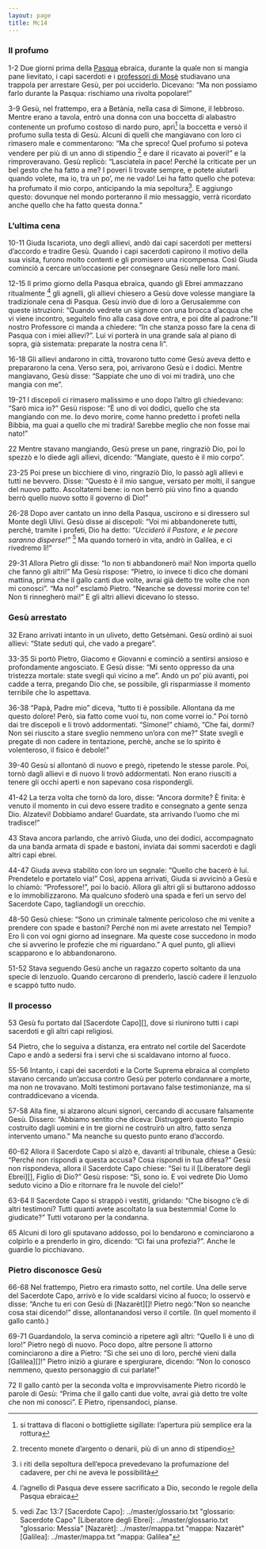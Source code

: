 ```yaml
---
layout: page
title: Mc14
---
```


### Il profumo
1-2 Due giorni prima della
[Pasqua](../master/glossario.txt "glossario: Pasqua") ebraica, durante
la quale non si mangia pane lievitato, i capi sacerdoti e i [professori
di Mosè](../master/glossario.txt "glossario: legge di Mosè") studiavano
una trappola per arrestare Gesù, per poi ucciderlo. Dicevano: “Ma non
possiamo farlo durante la Pasqua: rischiamo una rivolta popolare!”

3-9 Gesù, nel frattempo, era a Betània, nella casa di Simone, il
lebbroso. Mentre erano a tavola, entrò una donna con una boccetta di
alabastro contenente un profumo costoso di nardo puro, aprì[^20] la
boccetta e versò il profumo sulla testa di Gesù. Alcuni di quelli che
mangiavano con loro ci rimasero male e commentarono: “Ma che spreco!
Quel profumo si poteva vendere per più di un anno di stipendio [^21] e
dare il ricavato ai poveri!” e la rimproveravano. Gesù replicò:
“Lasciatela in pace! Perché la criticate per un bel gesto che ha fatto a
me? I poveri li trovate sempre, e potete aiutarli quando volete, ma io,
tra un po’, me ne vado! Lei ha fatto quello che poteva: ha profumato il
mio corpo, anticipando la mia sepoltura[^22]. E aggiungo questo:
dovunque nel mondo porteranno il mio messaggio, verrà ricordato anche
quello che ha fatto questa donna.”

### L’ultima cena
10-11 Giuda Iscariota, uno degli allievi, andò dai capi sacerdoti per
mettersi d’accordo e tradire Gesù. Quando i capi sacerdoti capirono il
motivo della sua visita, furono molto contenti e gli promisero una
ricompensa. Così Giuda cominciò a cercare un’occasione per consegnare
Gesù nelle loro mani.

12-15 Il primo giorno della Pasqua ebraica, quando gli Ebrei ammazzano
ritualmente [^23] gli agnelli, gli allievi chiesero a Gesù dove volesse
mangiare la tradizionale cena di Pasqua. Gesù inviò due di loro a
Gerusalemme con queste istruzioni: “Quando vedrete un signore con una
brocca d’acqua che vi viene incontro, seguitelo fino alla casa dove
entra, e poi dite al padrone:”Il nostro Professore ci manda a chiedere:
“In che stanza posso fare la cena di Pasqua con i miei allievi?”. Lui vi
porterà in una grande sala al piano di sopra, già sistemata: preparate
la nostra cena lì“.

16-18 Gli allievi andarono in città, trovarono tutto come Gesù aveva
detto e prepararono la cena. Verso sera, poi, arrivarono Gesù e i
dodici. Mentre mangiavano, Gesù disse: “Sappiate che uno di voi mi
tradirà, uno che mangia con me”.

19-21 I discepoli ci rimasero malissimo e uno dopo l’altro gli
chiedevano: “Sarò mica io?” Gesù rispose: “È uno di voi dodici, quello
che sta mangiando con me. Io devo morire, come hanno predetto i profeti
nella Bibbia, ma guai a quello che mi tradirà! Sarebbe meglio che non
fosse mai nato!”

22 Mentre stavano mangiando, Gesù prese un pane, ringraziò Dio, poi lo
spezzò e lo diede agli allievi, dicendo: “Mangiate, questo è il mio
corpo”.

23-25 Poi prese un bicchiere di vino, ringraziò Dio, lo passò agli
allievi e tutti ne bevvero. Disse: “Questo è il mio sangue, versato per
molti, il sangue del nuovo patto. Ascoltatemi bene: io non berrò più
vino fino a quando berrò quello nuovo sotto il governo di Dio!”

26-28 Dopo aver cantato un inno della Pasqua, uscirono e si diressero
sul Monte degli Ulivi. Gesù disse ai discepoli: “Voi mi abbandonerete
tutti, perché, tramite i profeti, Dio ha detto: *“Ucciderò il Pastore, e
le pecore saranno disperse!”* [^24] Ma quando tornerò in vita, andrò in
Galilea, e ci rivedremo lì!”

29-31 Allora Pietro gli disse: “Io non ti abbandonerò mai! Non importa
quello che fanno gli altri!” Ma Gesù rispose: “Pietro, io invece ti dico
che domani mattina, prima che il gallo canti due volte, avrai già detto
tre volte che non mi conosci”. “Ma no!” esclamò Pietro. “Neanche se
dovessi morire con te! Non ti rinnegherò mai!” E gli altri allievi
dicevano lo stesso.

### Gesù arrestato
32 Erano arrivati intanto in un uliveto, detto Getsèmani. Gesù ordinò ai
suoi allievi: “State seduti quì, che vado a pregare”.

33-35 Si portò Pietro, Giacomo e Giovanni e cominciò a sentirsi ansioso
e profondamente angosciato. E Gesù disse: “Mi sento oppresso da una
tristezza mortale: state svegli quì vicino a me”. Andò un po’ più
avanti, poi cadde a terra, pregando Dio che, se possibile, gli
risparmiasse il momento terribile che lo aspettava.

36-38 “Papà, Padre mio” diceva, “tutto ti è possibile. Allontana da me
questo dolore! Però, sia fatto come vuoi tu, non come vorrei io.” Poi
tornò dai tre discepoli e li trovò addormentati. “Simone!” chiamò, “Che
fai, dormi? Non sei riuscito a stare sveglio nemmeno un’ora con me?”
State svegli e pregate di non cadere in tentazione, perchè, anche se lo
spirito è volenteroso, il fisico è debole!"

39-40 Gesù si allontanò di nuovo e pregò, ripetendo le stesse parole.
Poi, tornò dagli allievi e di nuovo li trovò addormentati. Non erano
riusciti a tenere gli occhi aperti e non sapevano cosa rispondergli.

41-42 La terza volta che tornò da loro, disse: “Ancora dormite? È
finita: è venuto il momento in cui devo essere tradito e consegnato a
gente senza Dio. Alzatevi! Dobbiamo andare! Guardate, sta arrivando
l’uomo che mi tradisce!”

43 Stava ancora parlando, che arrivò Giuda, uno dei dodici, accompagnato
da una banda armata di spade e bastoni, inviata dai sommi sacerdoti e
dagli altri capi ebrei.

44-47 Giuda aveva stabilito con loro un segnale: “Quello che bacerò è
lui. Prendetelo e portatelo via!” Così, appena arrivati, Giuda si
avvicinò a Gesù e lo chiamò: “Professore!”, poi lo baciò. Allora gli
altri gli si buttarono addosso e lo immobilizzarono. Ma qualcuno sfoderò
una spada e ferì un servo del Sacerdote Capo, tagliandogli un orecchio.

48-50 Gesù chiese: “Sono un criminale talmente pericoloso che mi venite
a prendere con spade e bastoni? Perché non mi avete arrestato nel
Tempio? Ero lì con voi ogni giorno ad insegnare. Ma queste cose
succedono in modo che si avverino le profezie che mi riguardano.” A quel
punto, gli allievi scapparono e lo abbandonarono.

51-52 Stava seguendo Gesù anche un ragazzo coperto soltanto da una
specie di lenzuolo. Quando cercarono di prenderlo, lasciò cadere il
lenzuolo e scappò tutto nudo.

### Il processo
53 Gesù fu portato dal [Sacerdote Capo][], dove si riunirono tutti i
capi sacerdoti e gli altri capi religiosi.

54 Pietro, che lo seguiva a distanza, era entrato nel cortile del
Sacerdote Capo e andò a sedersi fra i servi che si scaldavano intorno al
fuoco.

55-56 Intanto, i capi dei sacerdoti e la Corte Suprema ebraica al
completo stavano cercando un’accusa contro Gesù per poterlo condannare a
morte, ma non ne trovavano. Molti testimoni portavano false
testimonianze, ma si contraddicevano a vicenda.

57-58 Alla fine, si alzarono alcuni signori, cercando di accusare
falsamente Gesù. Dissero: “Abbiamo sentito che diceva: Distruggerò questo
Tempio costruito dagli uomini e in tre giorni ne costruirò un altro,
fatto senza intervento umano.” Ma neanche su questo punto erano
d’accordo.

60-62 Allora il Sacerdote Capo si alzò e, davanti al tribunale, chiese a
Gesù: “Perché non rispondi a questa accusa? Cosa rispondi in tua
difesa?” Gesù non rispondeva, allora il Sacerdote Capo chiese: “Sei tu
il [Liberatore degli Ebrei][], Figlio di Dio?” Gesù rispose: “Sì, sono
io. E voi vedrete Dio Uomo seduto vicino a Dio e ritornare fra le nuvole
del cielo!”

63-64 Il Sacerdote Capo si strappò i vestiti, gridando: “Che bisogno c’è
di altri testimoni? Tutti quanti avete ascoltato la sua bestemmia! Come
lo giudicate?” Tutti votarono per la condanna.

65 Alcuni di loro gli sputavano addosso, poi lo bendarono e cominciarono
a colpirlo e a prenderlo in giro, dicendo: “Ci fai una profezia?”. Anche
le guardie lo picchiavano.

### Pietro disconosce Gesù
66-68 Nel frattempo, Pietro era rimasto sotto, nel cortile. Una delle
serve del Sacerdote Capo, arrivò e lo vide scaldarsi vicino al fuoco; lo
osservò e disse: “Anche tu eri con Gesù di [Nazarèt][]! Pietro negò:”Non
so neanche cosa stai dicendo!” disse, allontanandosi verso il cortile.
(In quel momento il gallo cantò.)

69-71 Guardandolo, la serva cominciò a ripetere agli altri: “Quello lì è
uno di loro!” Pietro negò di nuovo. Poco dopo, altre persone lì attorno
cominciarono a dire a Pietro: “Sì che sei uno di loro, perché vieni
dalla [Galilea][]!” Pietro iniziò a giurare e spergiurare, dicendo: “Non
lo conosco nemmeno, questo personaggio di cui parlate!”

72 Il gallo cantò per la seconda volta e improvvisamente Pietro ricordò
le parole di Gesù: “Prima che il gallo canti due volte, avrai già detto
tre volte che non mi conosci”. E Pietro, ripensandoci, pianse.


[^20]: si trattava di flaconi o bottigliette sigillate: l’apertura più
    semplice era la rottura

[^21]: trecento monete d’argento o denarii, più di un anno di stipendio

[^22]: i riti della sepoltura dell’epoca prevedevano la profumazione del
    cadavere, per chi ne aveva le possibilità

[^23]: l’agnello di Pasqua deve essere sacrificato a Dio, secondo le
    regole della Pasqua ebraica

[^24]: vedi Zac 13:7
[Sacerdote Capo]: ../master/glossario.txt "glossario: Sacerdote Capo"
[Liberatore degli Ebrei]: ../master/glossario.txt "glossario: Messia"
[Nazarèt]: ../master/mappa.txt "mappa: Nazarèt"
[Galilea]: ../master/mappa.txt "mappa: Galilea"